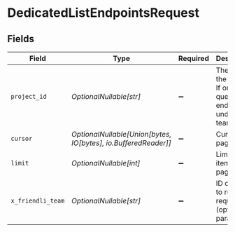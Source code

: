 # DedicatedListEndpointsRequest


## Fields

| Field                                                                  | Type                                                                   | Required                                                               | Description                                                            |
| ---------------------------------------------------------------------- | ---------------------------------------------------------------------- | ---------------------------------------------------------------------- | ---------------------------------------------------------------------- |
| `project_id`                                                           | *OptionalNullable[str]*                                                | :heavy_minus_sign:                                                     | The ID of the project. If omitted, query all endpoints under the team. |
| `cursor`                                                               | *OptionalNullable[Union[bytes, IO[bytes], io.BufferedReader]]*         | :heavy_minus_sign:                                                     | Cursor for pagination                                                  |
| `limit`                                                                | *OptionalNullable[int]*                                                | :heavy_minus_sign:                                                     | Limit of items per page                                                |
| `x_friendli_team`                                                      | *OptionalNullable[str]*                                                | :heavy_minus_sign:                                                     | ID of team to run requests as (optional parameter).                    |